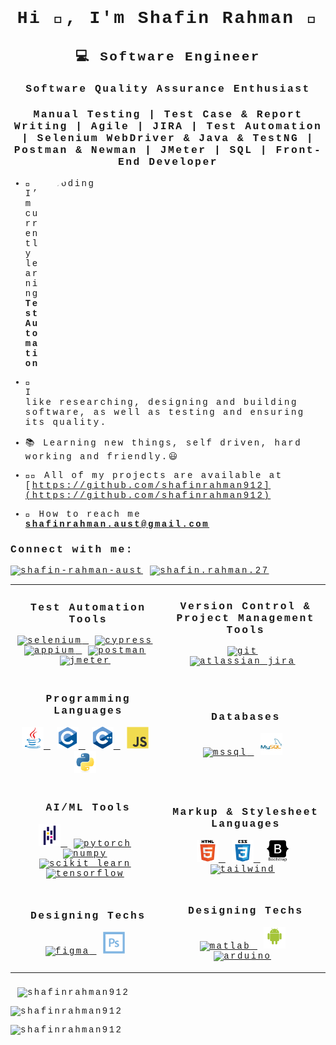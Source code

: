 <span style="font-family:  Courier New, monospace;letter-spacing:2.5px;">
<h1 align="center">Hi 👋, I'm Shafin Rahman 🧔</h1>
<h2 align="center">💻 Software Engineer</h2>
<h3 align="center"> Software Quality Assurance Enthusiast</h3>
<h3 align="center">Manual Testing | Test Case & Report Writing | Agile | JIRA | Test Automation | Selenium WebDriver & Java & TestNG | Postman & Newman | JMeter | SQL | Front-End Developer</h3>

<img align="right" alt="coding" width="450" height="350"   style="border-radius: 55px" src="https://github.com/shafinrahman912/shafinrahman912/assets/83553368/76e61057-04f6-4ef7-b047-fa6e78396504">



- 📝 I’m currently learning **Test Automation**

- :black_heart: I like researching, designing and building software, as well as testing and ensuring its quality.

- :books: Learning new things, self driven, hard working and friendly.:smiley:

- 👨‍💻 All of my projects are available at [https://github.com/shafinrahman912](https://github.com/shafinrahman912)

- 📧 How to reach me **shafinrahman.aust@gmail.com**

<h3 align="left">Connect with me:</h3>

<p align="left">
<a href="https://linkedin.com/in/shafin-rahman-aust" target="blank"><img align="center" src="https://raw.githubusercontent.com/rahuldkjain/github-profile-readme-generator/master/src/images/icons/Social/linked-in-alt.svg" alt="shafin-rahman-aust" height="35" width="40" /></a>
<a href="https://www.facebook.com/shafin.rahman.27/" target="blank"><img align="center" src="https://raw.githubusercontent.com/rahuldkjain/github-profile-readme-generator/master/src/images/icons/Social/facebook.svg" alt="shafin.rahman.27" height="35" width="40" /></a>
</p>
<table >
        <tbody>
           <tr>
              <td><h3 align="center">Test Automation Tools</h3>
     <p align="center">
           <!-- Testing Technologies -->
           <a
             href="https://www.selenium.dev"
             target="_blank"
             rel="noreferrer"
             style="margin-right: 10px"
           >
             <img
               src="https://raw.githubusercontent.com/detain/svg-logos/780f25886640cef088af994181646db2f6b1a3f8/svg/selenium-logo.svg"
               alt="selenium"
               width="35"
               height="35"
             />
           </a>
           <a
             href="https://www.cypress.io"
             target="_blank"
             rel="noreferrer"
             style="margin-right: 10px"
           >
             <img
               src="https://raw.githubusercontent.com/simple-icons/simple-icons/6e46ec1fc23b60c8fd0d2f2ff46db82e16dbd75f/icons/cypress.svg"
               alt="cypress"
               width="35"
               height="35"
             />
           </a>
           <a
             href="https://www.appium.io"
             target="_blank"
             rel="noreferrer"
             style="margin-right: 10px"
           >
             <img
               src="https://iconape.com/wp-content/files/ex/291836/png/appium-logo.png"
               alt="appium"
               width="35"
               height="35"
             />
           </a>
           <a
             href="https://postman.com"
             target="_blank"
             rel="noreferrer"
             style="margin-right: 10px"
           >
             <img
               src="https://www.vectorlogo.zone/logos/getpostman/getpostman-icon.svg"
               alt="postman"
               width="35"
               height="35"
             />
           </a>
           <a
             href="https://jmeter.apache.org/"
             target="_blank"
             rel="noreferrer"
             style="margin-right: 10px"
           >
             <img
               src="https://jmeter.apache.org/images/logo.svg"
               alt="jmeter"
               width="45"
               height="35"
             />
           </a>
     </p>
     </td>
              <td><h3 align="center" >Version Control & Project Management Tools</h3>
     <p align="center">
           <!-- git &jira -->
           <a href="https://git-scm.com/" target="_blank" style="margin-right: 10px">
             <img
               src="https://www.vectorlogo.zone/logos/git-scm/git-scm-icon.svg"
               alt="git"
               width="35"
               height="35"
             />
           </a>
           <a
             href="https://www.atlassian.com/software/jira/work-management"
             target="_blank"
             style="margin-right: 10px"
           >
             <img
               src="https://www.vectorlogo.zone/logos/atlassian_jira/atlassian_jira-icon.svg"
               alt="atlassian_jira"
               width="35"
               height="35"
             />
           </a>
     </p>
              </td>
           </tr>
           <tr>
              <td><h3 align="center">Programming Languages</h3>
     <p align="center">
           <!-- programming Languages -->
           <a href="https://www.java.com" target="_blank" style="margin-right: 10px">
             <img
               src="https://raw.githubusercontent.com/devicons/devicon/master/icons/java/java-original.svg"
               alt="java"
               width="35"
               height="35"
             />
           </a>
           <a
             href="https://www.cprogramming.com/"
             target="_blank"
             style="margin-right: 10px"
           >
             <img
               src="https://raw.githubusercontent.com/devicons/devicon/master/icons/c/c-original.svg"
               alt="c"
               width="35"
               height="35"
             />
           </a>
           <a
             href="https://www.w3schools.com/cpp/"
             target="_blank"
             style="margin-right: 10px"
           >
             <img
               src="https://raw.githubusercontent.com/devicons/devicon/master/icons/cplusplus/cplusplus-original.svg"
               alt="cplusplus"
               width="35"
               height="35"
             />
           </a>
           <a
             href="https://developer.mozilla.org/en-US/docs/Web/JavaScript"
             target="_blank"
             style="margin-right: 10px"
           >
             <img
               src="https://raw.githubusercontent.com/devicons/devicon/master/icons/javascript/javascript-original.svg"
               alt="javascript"
               width="35"
               height="35"
             />
           </a>
           <a
             href="https://www.python.org"
             target="_blank"
             style="margin-right: 10px"
           >
             <img
               src="https://raw.githubusercontent.com/devicons/devicon/master/icons/python/python-original.svg"
               alt="python"
               width="35"
               height="35"
             />
           </a>
     </p></td>
              <td><h3 align="center">Databases</h3>
     <p align="center">
           <!-- database -->
           <a
             href="https://www.microsoft.com/en-us/sql-server"
             target="_blank"
             style="margin-right: 10px"
           >
             <img
               src="https://www.svgrepo.com/show/303229/microsoft-sql-server-logo.svg"
               alt="mssql"
               width="35"
               height="35"
             />
           </a>
           <a
             href="https://www.mysql.com/"
             target="_blank"
             style="margin-right: 10px"
           >
             <img
               src="https://raw.githubusercontent.com/devicons/devicon/master/icons/mysql/mysql-original-wordmark.svg"
               alt="mysql"
               width="35"
               height="35"
             />
           </a>
     </p>
     </td>
           </tr>
           <tr>
              <td><h3 align="center">AI/ML Tools</h3>
     <p align="center">
           <!-- ai/ml -->
           <a
             href="https://pandas.pydata.org/"
             target="_blank"
             rel="noreferrer"
             style="margin-right: 10px"
           >
             <img
               src="https://raw.githubusercontent.com/devicons/devicon/2ae2a900d2f041da66e950e4d48052658d850630/icons/pandas/pandas-original.svg"
               alt="pandas"
               width="35"
               height="35"
             />
           </a>
           <a href="https://pytorch.org/" target="_blank" style="margin-right: 10px">
             <img
               src="https://www.vectorlogo.zone/logos/pytorch/pytorch-icon.svg"
               alt="pytorch"
               width="35"
               height="35"
             />
           </a>
           <a href="https://numpy.org/" target="_blank" style="margin-right: 10px">
             <img
               src="https://www.vectorlogo.zone/logos/numpy/numpy-icon.svg"
               alt="numpy"
               width="35"
               height="35"
             />
           </a>
           <a
             href="https://scikit-learn.org/"
             target="_blank"
             style="margin-right: 10px"
           >
             <img
               src="https://upload.wikimedia.org/wikipedia/commons/0/05/Scikit_learn_logo_small.svg"
               alt="scikit_learn"
               width="35"
               height="35"
             />
           </a>
           <a
             href="https://www.tensorflow.org"
             target="_blank"
             style="margin-right: 10px"
           >
             <img
               src="https://www.vectorlogo.zone/logos/tensorflow/tensorflow-icon.svg"
               alt="tensorflow"
               width="35"
               height="35"
             />
           </a>
     </p></td>
              <td><h3 align="center">Markup & Stylesheet Languages</h3>
     <p align="center">
           <!-- html & css -->
           <a
             href="https://www.w3.org/html/"
             target="_blank"
             style="margin-right: 10px"
           >
             <img
               src="https://raw.githubusercontent.com/devicons/devicon/master/icons/html5/html5-original-wordmark.svg"
               alt="html5"
               width="35"
               height="35"
             />
           </a>
           <a
             href="https://www.w3schools.com/css/"
             target="_blank"
             style="margin-right: 10px"
           >
             <img
               src="https://raw.githubusercontent.com/devicons/devicon/master/icons/css3/css3-original-wordmark.svg"
               alt="css3"
               width="35"
               height="35"
             />
           </a>
           <a
             href="https://getbootstrap.com"
             target="_blank"
             style="margin-right: 10px"
           >
             <img
               src="https://raw.githubusercontent.com/devicons/devicon/master/icons/bootstrap/bootstrap-plain-wordmark.svg"
               alt="bootstrap"
               width="35"
               height="35"
             />
           </a>
           <a
             href="https://tailwindcss.com/"
             target="_blank"
             style="margin-right: 10px"
           >
             <img
               src="https://www.vectorlogo.zone/logos/tailwindcss/tailwindcss-icon.svg"
               alt="tailwind"
               width="35"
               height="35"
             />
           </a>
     </p></td>
           </tr>
           <tr>
              <td><h3 align="center">Designing Techs</h3>
     <p align="center">
           <!-- designing tools -->
           <a
             href="https://www.figma.com/"
             target="_blank"
             style="margin-right: 10px"
           >
             <img
               src="https://www.vectorlogo.zone/logos/figma/figma-icon.svg"
               alt="figma"
               width="35"
               height="35"
             />
           </a>
           <a
             href="https://www.photoshop.com/en"
             target="_blank"
             style="margin-right: 10px"
           >
             <img
               src="https://raw.githubusercontent.com/devicons/devicon/master/icons/photoshop/photoshop-line.svg"
               alt="photoshop"
               width="35"
               height="35"
             />
           </a></td>
              <td> <!-- other tools -->
          <h3 align="center">Designing Techs</h3>
            <p align="center">
           <a
             href="https://www.mathworks.com/"
             target="_blank"
             rel="noreferrer"
             style="margin-right: 10px"
           >
             <img
               src="https://upload.wikimedia.org/wikipedia/commons/2/21/Matlab_Logo.png"
               alt="matlab"
               width="35"
               height="35"
             />
           </a>
           <a
             href="https://developer.android.com"
             target="_blank"
             style="margin-right: 10px"
           >
             <img
               src="https://raw.githubusercontent.com/devicons/devicon/master/icons/android/android-original-wordmark.svg"
               alt="android"
               width="35"
               height="35"
             />
           </a>
           <a
             href="https://www.arduino.cc/"
             target="_blank"
             style="margin-right: 10px"
           >
             <img
               src="https://cdn.worldvectorlogo.com/logos/arduino-1.svg"
               alt="arduino"
               width="35"
               height="35"
             />
           </a>
         </p></td>
           </tr>
        </tbody>
     </table>




<h3 align="left"></h3>
<p>&nbsp;<img align="center" src="https://github-readme-stats.vercel.app/api?username=shafinrahman912&theme=gruvbox&hide_border=false&show_icons=true&locale=en" alt="shafinrahman912" /></p>
<p><img align="center" src="https://github-readme-streak-stats.herokuapp.com/?user=shafinrahman912&theme=gruvbox&hide_border=false&show_icons=true&locale=en&layout=compact" alt="shafinrahman912" /></p>
<p><img align="center" src="https://github-readme-stats.vercel.app/api/top-langs/?username=shafinrahman912&theme=gruvbox&hide_border=false&show_icons=true&locale=en&layout=compact" alt="shafinrahman912" /></p>


</span>
